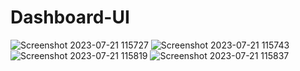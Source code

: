# Dashboard-UI



![Screenshot 2023-07-21 115727](https://github.com/kunal7216/Dashboard-UI/assets/112888767/767a175a-199a-40fa-b540-146abe89b195)
![Screenshot 2023-07-21 115743](https://github.com/kunal7216/Dashboard-UI/assets/112888767/2e1201f7-f4ef-4fba-9ae0-97acbe99210f)
![Screenshot 2023-07-21 115819](https://github.com/kunal7216/Dashboard-UI/assets/112888767/b785d6cb-a0ff-4946-855f-30605453c992)
![Screenshot 2023-07-21 115837](https://github.com/kunal7216/Dashboard-UI/assets/112888767/57bd73d4-7024-4904-a05a-af8e6c507206)
